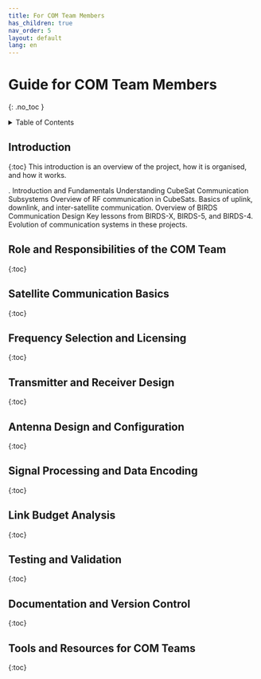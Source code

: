 ```yaml
---
title: For COM Team Members
has_children: true
nav_order: 5
layout: default
lang: en
---
```


# Guide for COM Team Members
{: .no_toc }

<details markdown="block">
<summary>Table of Contents</summary>

- Table of Contents
{:toc}

</details>

## Introduction
{:toc}
This introduction is an overview of the project, how it is organised, and how it works.

. Introduction and Fundamentals
Understanding CubeSat Communication Subsystems
Overview of RF communication in CubeSats.
Basics of uplink, downlink, and inter-satellite communication.
Overview of BIRDS Communication Design
Key lessons from BIRDS-X, BIRDS-5, and BIRDS-4.
Evolution of communication systems in these projects.

## Role and Responsibilities of the COM Team
{:toc}



## Satellite Communication Basics
{:toc}



## Frequency Selection and Licensing
{:toc}



## Transmitter and Receiver Design
{:toc}



## Antenna Design and Configuration
{:toc}



## Signal Processing and Data Encoding
{:toc}



## Link Budget Analysis
{:toc}



## Testing and Validation
{:toc}



## Documentation and Version Control
{:toc}



## Tools and Resources for COM Teams
{:toc}


